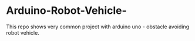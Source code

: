 # Arduino-Robot-Vehicle-
This repo shows very common project with arduino uno - obstacle avoiding robot vehicle.
